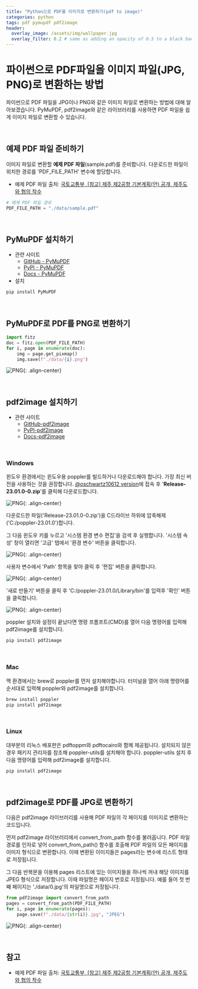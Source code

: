 ```yaml
---
title: "Python으로 PDF를 이미지로 변환하기(pdf to image)"
categories: python
tags: pdf pymupdf pdf2image
header:
  overlay_image: /assets/img/wallpaper.jpg
  overlay_filter: 0.2 # same as adding an opacity of 0.5 to a black background
---
```


# 파이썬으로 PDF파일을 이미지 파일(JPG, PNG)로 변환하는 방법

파이썬으로 PDF 파일을 JPG이나 PNG와 같은 이미지 파일로 변환하는 방법에 대해 알아보겠습니다. PyMuPDF, pdf2image와 같은 라이브러리를 사용하면 PDF 파일을 쉽게 이미지 파일로 변환할 수 있습니다.

<br>

## 예제 PDF 파일 준비하기

이미지 파일로 변환할 **예제 PDF 파일**(sample.pdf)를 준비합니다. 다운로드한 파일이 위치한 경로를 'PDF_FILE_PATH' 변수에 할당합니다.

- 예제 PDF 파일 출처: [국토교통부, [참고] 제주 제2공항 기본계획(안) 공개, 제주도와 협의 착수](https://www.molit.go.kr/USR/NEWS/m_72/dtl.jsp?lcmspage=1&id=95088010)


```python
# 예제 PDF 파일 경로
PDF_FILE_PATH = "./data/sample.pdf"
```

<br>

## PyMuPDF 설치하기

- 관련 사이트
  - [GitHub - PyMuPDF](https://github.com/pymupdf/PyMuPDF)
  - [PyPI - PyMuPDF](https://pypi.org/project/PyMuPDF/)
  - [Docs - PyMuPDF](https://pymupdf.readthedocs.io/en/latest/)
- 설치
```bash
pip install PyMuPDF
```

<br>

## PyMuPDF로 PDF를 PNG로 변환하기

```python
import fitz
doc = fitz.open(PDF_FILE_PATH)
for i, page in enumerate(doc):
    img = page.get_pixmap()
    img.save(f"./data/{i}.png")
```

![PNG](/assets/img/post_img/2023-03-04-pdf-to-image/6.png){: .align-center}

<br>

## pdf2image 설치하기

- 관련 사이트
    - [GitHub-pdf2image](https://github.com/Belval/pdf2image)
    - [PyPI-pdf2image](https://pypi.org/project/pdf2image/1.16.3/)
    - [Docs-pdf2image](https://pdf2image.readthedocs.io/en/latest/index.html)


<br>

### Windows

윈도우 환경에서는 윈도우용 poppler를 빌드하거나 다운로드해야 합니다. 가장 최신 버전을 사용하는 것을 권장합니다. [@oschwartz10612 version](https://github.com/oschwartz10612/poppler-windows/releases/)에 접속 후 '**Release-23.01.0-0.zip**'를 클릭해 다운로드합니다.

![PNG](/assets/img/post_img/2023-03-04-pdf-to-image/1.png){: .align-center}

다운로드한 파일('Release-23.01.0-0.zip')을 C드라이브 하위에 압축해제('C:/poppler-23.01.0')합니다. 

그 다음 윈도우 키를 누르고 '시스템 환경 변수 편집'을 검색 후 실행합니다. '시스템 속성' 창이 열리면 '고급' 탭에서 '환경 변수' 버튼을 클릭합니다.

![PNG](/assets/img/post_img/2023-03-04-pdf-to-image/2.png){: .align-center}

사용자 변수에서 'Path' 항목을 찾아 클릭 후 '편집' 버튼을 클릭합니다.

![PNG](/assets/img/post_img/2023-03-04-pdf-to-image/3.png){: .align-center}

'새로 만들기' 버튼을 클릭 후 'C:/poppler-23.01.0/Library/bin'를 입력후 '확인' 버튼을 클릭합니다.

![PNG](/assets/img/post_img/2023-03-04-pdf-to-image/4.png){: .align-center}

poppler 설치와 설정이 끝났다면 명령 프롬프트(CMD)를 열어 다음 명령어를 입력해 pdf2image를 설치합니다.

```bash
pip install pdf2image
```

<br>

### Mac

맥 환경에서는 brew로 poppler를 먼저 설치해야합니다. 터미널을 열어 아래 명령어를 순서대로 입력해 poppler와 pdf2image를 설치합니다.

```bash
brew install poppler
pip install pdf2image
```

<br>

### Linux

대부분의 리눅스 배포판은 pdftoppm와 pdftocairo와 함께 제공됩니다. 설치되지 않은 경우 패키지 관리자를 참조해 poppler-utils를 설치해야 합니다. poppler-utils 설치 후 다음 명령어를 입력해 pdf2image를 설치합니다.

```bash
pip install pdf2image
```

<br>

## pdf2image로 PDF를 JPG로 변환하기

다음은 pdf2image 라이브러리를 사용해 PDF 파일의 각 페이지를 이미지로 변환하는 코드입니다.

먼저 pdf2image 라이브러리에서 convert_from_path 함수를 불러옵니다. PDF 파일 경로를 인자로 넣어 convert_from_path() 함수를 호출해 PDF 파일의 모든 페이지를 이미지 형식으로 변환합니다. 이때 변환된 이미지들은 pages라는 변수에 리스트 형태로 저장됩니다.

그 다음 반복문을 이용해 pages 리스트에 있는 이미지들을 하나씩 꺼내 해당 이미지를 JPEG 형식으로 저장합니다. 이때 파일명은 페이지 번호로 지정됩니다. 예를 들어 첫 번째 페이지는 './data/0.jpg'의 파일명으로 저장됩니다.


```python
from pdf2image import convert_from_path
pages = convert_from_path(PDF_FILE_PATH)
for i, page in enumerate(pages):
    page.save(f"./data/{str(i)}.jpg", "JPEG")
```

![PNG](/assets/img/post_img/2023-03-04-pdf-to-image/5.png){: .align-center}

<br>

## 참고

- 예제 PDF 파일 출처: [국토교통부, [참고] 제주 제2공항 기본계획(안) 공개, 제주도와 협의 착수](https://www.molit.go.kr/USR/NEWS/m_72/dtl.jsp?lcmspage=1&id=95088010)
